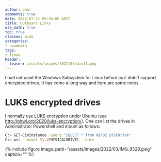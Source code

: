 ```yaml
---
author: phwl
comments: true
date: 2022-07-24 09:30:00 AEST
title: Outboard Links
use_math: true
toc: true
classes: wide
categories:
- academia
tags:
- linux
header:
  teaser: /assets/images/2022/03/win11.png
---
```


I had not used the Windows Subsystem for Linux before as it didn't support 
encrypted drives. It has come a long way and here are some notes.

# LUKS encrypted drives
I normally use LUKS encryption under Ubuntu (see <http://phwl.org/2020/luks-encryption/>).
One can list the drives in Administrator Powershell and mount as follows:
```bash
C:> GET-CimInstance -query "SELECT * from Win32_DiskDrive"
C:> wsl --mount \\.\PHYSICALDRIVE1 --bare
```

{% include figure image_path="/assets/images/2022/03/IMG_9328.jpeg" caption="" %}

